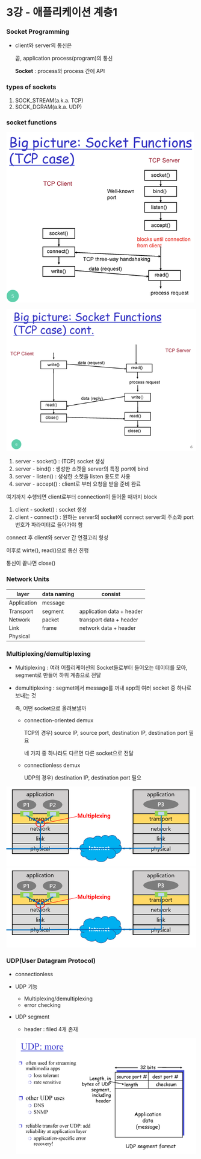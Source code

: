 # 3강 - 애플리케이션 계층1


### Socket Programming

- client와 server의 통신은
    
    곧, application process(program)의 통신
    
    **Socket** : process와 process 간에 API
    


### types of sockets

1. SOCK_STREAM(a.k.a. TCP)
2. SOCK_DGRAM(a.k.a. UDP)


### socket functions

![Untitled](./img/ch03/ch03-img1.png)

![Untitled](./img/ch03/ch03-img2.png)

1. server - socket() : (TCP) socket 생성
2. server - bind() : 생성한 소켓을 server의 특정 port에 bind
3. server - listen() : 생성한 소켓을 listen 용도로 사용
4. server - accept() : client로 부터 요청을 받을 준비 완료

여기까지 수행되면 client로부터 connection이 들어올 때까지 block

1. client - socket() : socket 생성
2. client - connect() : 원하는 server의 socket에 connect
server의 주소와 port 번호가 파라미터로 들어가야 함

connect 후 client와 server 간 연결고리 형성

이후로 wirte(), read()으로 통신 진행

통신이 끝나면 close()


### Network Units

| layer | data naming | consist |
| --- | --- | --- |
| Application | message |  |
| Transport | segment | application data + header |
| Network | packet | transport data + header |
| Link | frame | network data + header |
| Physical |  |  |


### Multiplexing/demultiplexing

- Multiplexing : 여러 어플리케이션의 Socket들로부터 들어오는 데이터를 모아, segment로 만들어 하위 계층으로 전달
- demultiplexing : segmet에서 message를 꺼내 app의 여러 socket 중 하나로 보내는 것
    
    즉, 어떤 socket으로 올려보낼까
    
    - connection-oriented demux
        
        TCP의 경우) source IP, source port, destination IP, destination port 필요
        
        네 가지 중 하나라도 다르면 다른 socket으로 전달
        
    - connectionless demux
        
        UDP의 경우) destination IP, destination port 필요
        

![multiplexing](./img/ch03/ch03-img3.png)
![demultiplexing](./img/ch03/ch03-img4.png)


### UDP(User Datagram Protocol)

- connectionless
- UDP 기능
    - Multiplexing/demultiplexing
    - error checking
- UDP segment
    - header : filed 4개 존재
    
    ![Untitled](./img/ch03/ch03-img5.png)